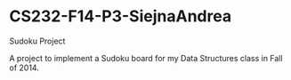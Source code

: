 # CS232-F14-P3-SiejnaAndrea
Sudoku Project

A project to implement a Sudoku board for my Data Structures class in Fall of 2014.
